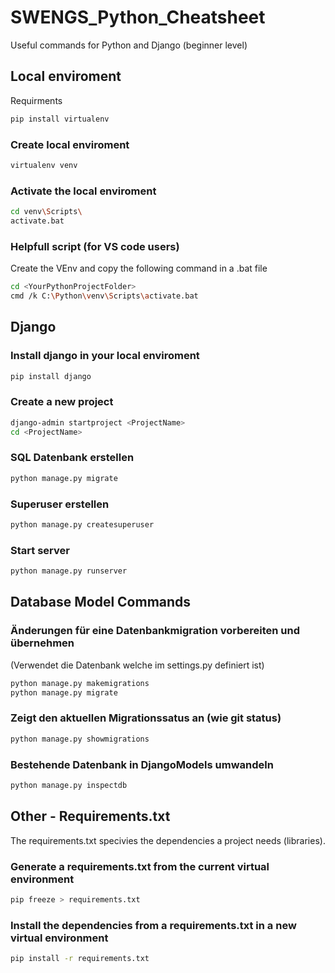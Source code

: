 # SWENGS_Python_Cheatsheet
Useful commands for Python and Django (beginner level)

## Local enviroment 
Requirments
````bash
pip install virtualenv
````
### Create local enviroment
````bash
virtualenv venv
````
### Activate the local enviroment
````bash
cd venv\Scripts\
activate.bat
````

### Helpfull script (for VS code users)
Create the VEnv and copy the following command in a .bat file
````bash
cd <YourPythonProjectFolder>
cmd /k C:\Python\venv\Scripts\activate.bat
````

## Django
### Install django in your local enviroment
````bash
pip install django
````

### Create a new project
````bash
django-admin startproject <ProjectName>
cd <ProjectName>
````

### SQL Datenbank erstellen
````bash
python manage.py migrate
````

### Superuser erstellen
````bash
python manage.py createsuperuser
````

### Start server
````bash
python manage.py runserver
````

## Database Model Commands
### Änderungen für eine Datenbankmigration vorbereiten und übernehmen
(Verwendet die Datenbank welche im settings.py definiert ist)
````bash
python manage.py makemigrations
python manage.py migrate
````

### Zeigt den aktuellen Migrationssatus an (wie git status)
````bash
python manage.py showmigrations
````

### Bestehende Datenbank in DjangoModels umwandeln
````bash
python manage.py inspectdb
````

## Other - Requirements.txt
The requirements.txt specivies the dependencies a project needs (libraries).
### Generate a requirements.txt from the current virtual environment
````bash
pip freeze > requirements.txt
````
### Install the dependencies from a requirements.txt in a new virtual environment
````bash
pip install -r requirements.txt
````

